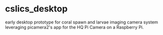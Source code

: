 # cslics_desktop
early desktop prototype for coral spawn and larvae imaging camera system leveraging picamera2's app for the HQ Pi Camera on a Raspberry Pi.
